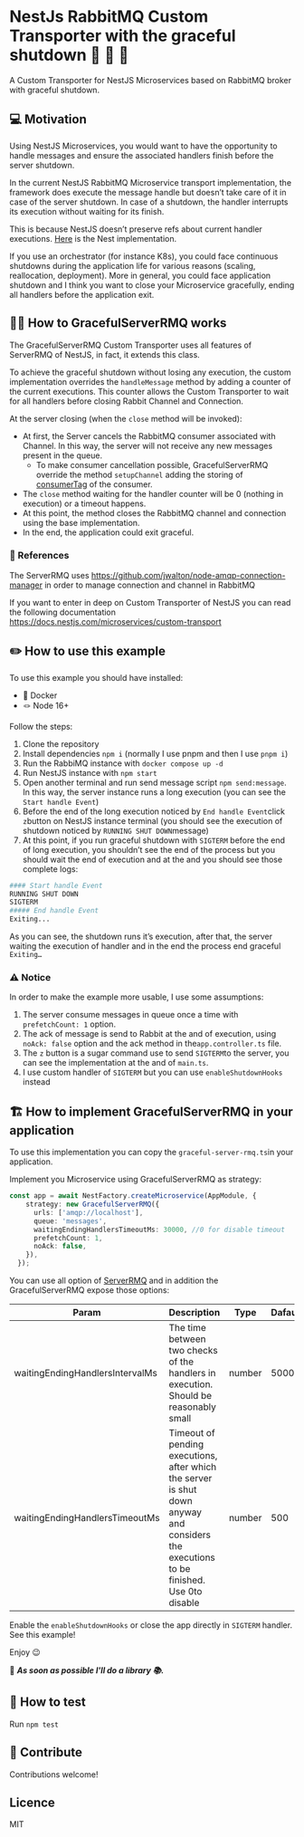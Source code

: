 # NestJs RabbitMQ Custom Transporter with the graceful shutdown 🦁 🐰 🚛

A Custom Transporter for NestJS Microservices based on RabbitMQ broker with graceful shutdown.

## 💻 Motivation

Using NestJS Microservices, you would want to have the opportunity to handle messages and ensure the associated handlers finish before the server shutdown.

In the current NestJS RabbitMQ Microservice transport implementation, the framework does execute the message handle but doesn’t take care of it in case of the server shutdown. In case of a shutdown, the handler interrupts its execution without waiting for its finish.

This is because NestJS doesn’t preserve refs about current handler executions. [Here](https://github.com/nestjs/nest/blob/67d4656623c7dc50f2cfd8d5e963678bcbf77959/packages/microservices/server/server-rmq.ts#L38) is the Nest implementation.

If you use an orchestrator (for instance K8s), you could face continuous shutdowns during the application life for various reasons (scaling, reallocation, deployment). More in general, you could face application shutdown and I think you want to close your Microservice gracefully, ending all handlers before the application exit.

## 👷‍♂️ How to GracefulServerRMQ works

The GracefulServerRMQ Custom Transporter uses all features of ServerRMQ of NestJS, in fact, it extends this class. 

To achieve the graceful shutdown without losing any execution, the custom implementation overrides the `handleMessage` method by adding a counter of the current executions. This counter allows the Custom Transporter to wait for all handlers before closing Rabbit Channel and Connection.

At the server closing (when the `close` method will be invoked):

- At first, the Server cancels the RabbitMQ consumer associated with Channel. In this way, the server will not receive any new messages present in the queue.
    - To make consumer cancellation possible, GracefulServerRMQ override the method `setupChannel` adding the storing of [consumerTag](https://amqp-node.github.io/amqplib/channel_api.html#channel_consume) of the consumer.
- The `close` method waiting for the handler counter will be 0 (nothing in execution) or a timeout happens.
- At this point, the method closes the RabbitMQ channel and connection using the base implementation.
- In the end, the application could exit graceful.

### 📝 References

The ServerRMQ uses https://github.com/jwalton/node-amqp-connection-manager in order to manage connection and channel in RabbitMQ

If you want to enter in deep on Custom Transporter of NestJS you can read the following documentation https://docs.nestjs.com/microservices/custom-transport

## ✏️ How to use this example

To use this example you should have installed:

- 🐬 Docker
- 🪢 Node 16+

Follow the steps:

1. Clone the repository
2. Install dependencies `npm i` (normally I use pnpm and then I use `pnpm i`)
3. Run the RabbiMQ instance with `docker compose up -d`
4. Run NestJS instance with `npm start`
5. Open another terminal and run send message script `npm send:message`. In this way, the server instance runs a long execution (you can see the `Start handle Event`)
6. Before the end of the long execution noticed by `End handle Event`click `z`button on NestJS instance terminal (you should see the execution of shutdown noticed by `RUNNING SHUT DOWN`message)
7. At this point, if you run graceful shutdown with `SIGTERM` before the end of long execution, you shouldn’t see the end of the process but you should wait the end of execution and at the and you should see those complete logs:

```bash
#### Start handle Event
RUNNING SHUT DOWN
SIGTERM
##### End handle Event
Exiting...
```

As you can see, the shutdown runs it’s execution, after that, the server waiting the execution of handler and in the end the process end graceful `Exiting…`

### ⚠️ Notice

In order to make the example more usable, I use some assumptions:

1. The server consume messages in queue once a time with `prefetchCount: 1` option.
2. The ack of message is send to Rabbit at the and of execution, using `noAck: false` option and the ack method in the`app.controller.ts` file.
3. The `z` button is a sugar command use to send `SIGTERM`to the server, you can see the implementation at the and of `main.ts`.
4. I use custom handler of `SIGTERM` but you can use `enableShutdownHooks` instead

## 🏗️ How to implement GracefulServerRMQ in your application

To use this implementation you can copy the `graceful-server-rmq.ts`in your application.

Implement you Microservice using GracefulServerRMQ as strategy:

```typescript
const app = await NestFactory.createMicroservice(AppModule, {
    strategy: new GracefulServerRMQ({
      urls: ['amqp://localhost'],
      queue: 'messages',
      waitingEndingHandlersTimeoutMs: 30000, //0 for disable timeout
      prefetchCount: 1,
      noAck: false,
    }),
  });
```

You can use all option of [ServerRMQ](https://docs.nestjs.com/microservices/rabbitmq) and in addition the GracefulServerRMQ expose those options:

| Param | Description | Type | Dafault |
| --- | --- | --- | --- |
| waitingEndingHandlersIntervalMs | The time between two checks of the handlers in execution. Should be reasonably small | number | 5000 |
| waitingEndingHandlersTimeoutMs | Timeout of pending executions, after which the server is shut down anyway and considers the executions to be finished. Use 0to disable | number | 500 |

Enable the `enableShutdownHooks` or close the app directly in `SIGTERM` handler. See this example!

Enjoy 😉

🚀 ***As soon as possible I'll do a library 📚.***

## 💉 How to test

Run `npm test` 

## 💬 Contribute

Contributions welcome! 

## Licence

MIT
